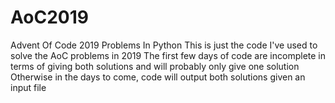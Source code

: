 # AoC2019
Advent Of Code 2019 Problems In Python
This is just the code I've used to solve the AoC problems in 2019
The first few days of code are incomplete in terms of giving both solutions and will probably only give one solution 
Otherwise in the days to come, code will output both solutions given an input file
